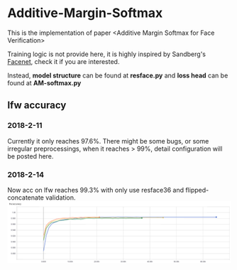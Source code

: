 # Additive-Margin-Softmax
This is the implementation of paper &lt;Additive Margin Softmax for Face Verification>

Training logic is not provide here, it is highly inspired by Sandberg's [Facenet](https://github.com/davidsandberg/facenet), check it if you are interested.

Instead, 
**model structure** can be found at **resface.py** 
and 
**loss head** can be found at **AM-softmax.py**

## lfw accuracy

### 2018-2-11
Currently it only reaches 97.6%. There might be some bugs, or some irregular preprocessings, when it reaches > 99%, detail configuration will be posted here.

### 2018-2-14
Now acc on lfw reaches 99.3% with only use resface36 and flipped-concatenate validation.
![lfw](./tfboard/lfw_acc.png)

